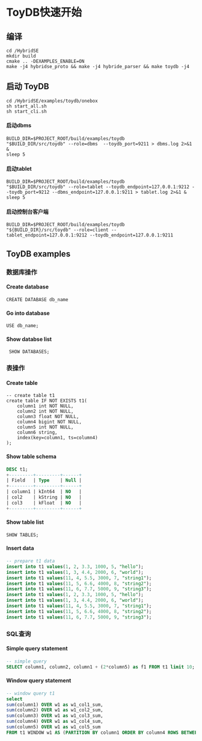 # ToyDB快速开始

## 编译

```shell
cd /HybridSE
mkdir build 
cmake .. -DEXAMPLES_ENABLE=ON 
make -j4 hybridse_proto && make -j4 hybride_parser && make toydb -j4
```

## 启动 ToyDB

```shell
cd /HybridSE/examples/toydb/onebox
sh start_all.sh
sh start_cli.sh
```

#### 启动dbms
```shell script
BUILD_DIR=$PROJECT_ROOT/build/examples/toydb
"$BUILD_DIR/src/toydb" --role=dbms  --toydb_port=9211 > dbms.log 2>&1 &
sleep 5
```



#### 启动tablet

```shell script
BUILD_DIR=$PROJECT_ROOT/build/examples/toydb
"$BUILD_DIR/src/toydb" --role=tablet --toydb_endpoint=127.0.0.1:9212 --toydb_port=9212 --dbms_endpoint=127.0.0.1:9211 > tablet.log 2>&1 &
sleep 5
```


#### 启动控制台客户端

```shell
BUILD_DIR=$PROJECT_ROOT/build/examples/toydb
"${BUILD_DIR}/src/toydb" --role=client --tablet_endpoint=127.0.0.1:9212 --toydb_endpoint=127.0.0.1:9211
```


## ToyDB examples

### 数据库操作
#### Create database

```mysql
CREATE DATABASE db_name
```

#### Go into database

```MYSQL
USE db_name;
```

#### Show databse list 

```mysql
 SHOW DATABASES;
```

### 表操作

#### Create table

```mysql
-- create table t1
create table IF NOT EXISTS t1(
    column1 int NOT NULL,
    column2 int NOT NULL,
    column3 float NOT NULL,
    column4 bigint NOT NULL,
    column5 int NOT NULL,
    column6 string,
    index(key=column1, ts=column4)
);
```

#### Show table schema

```SQL
DESC t1;
+---------+---------+------+
| Field   | Type    | Null |
+---------+---------+------+
| column1 | kInt64  | NO   |
| col2    | kString | NO   |
| col3    | kFloat  | NO   |
+---------+---------+------+
```

#### Show table list 

```mysql
SHOW TABLES;
```

#### Insert data

```SQL
-- prepare t1 data 
insert into t1 values(1, 2, 3.3, 1000, 5, "hello");
insert into t1 values(1, 3, 4.4, 2000, 6, "world");
insert into t1 values(11, 4, 5.5, 3000, 7, "string1");
insert into t1 values(11, 5, 6.6, 4000, 8, "string2");
insert into t1 values(11, 6, 7.7, 5000, 9, "string3");
insert into t1 values(1, 2, 3.3, 1000, 5, "hello");
insert into t1 values(1, 3, 4.4, 2000, 6, "world");
insert into t1 values(11, 4, 5.5, 3000, 7, "string1");
insert into t1 values(11, 5, 6.6, 4000, 8, "string2");
insert into t1 values(11, 6, 7.7, 5000, 9, "string3");
```

### SQL查询

#### Simple query statement
```sql
-- simple query 
SELECT column1, column2, column1 + (2*column5) as f1 FROM t1 limit 10;
```

#### Window query statement

```sql
-- window query t1
select
sum(column1) OVER w1 as w1_col1_sum, 
sum(column2) OVER w1 as w1_col2_sum, 
sum(column3) OVER w1 as w1_col3_sum, 
sum(column4) OVER w1 as w1_col4_sum, 
sum(column5) OVER w1 as w1_col5_sum 
FROM t1 WINDOW w1 AS (PARTITION BY column1 ORDER BY column4 ROWS BETWEEN 3000 PRECEDING AND CURRENT ROW) limit 100;

```
